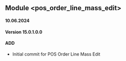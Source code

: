 ## Module <pos_order_line_mass_edit>

#### 10.06.2024
#### Version 15.0.1.0.0
#### ADD
- Initial commit for POS Order Line Mass Edit
